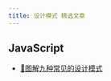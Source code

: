```yaml
---
title: 设计模式 精选文章
---
```


## JavaScript
- [🌟图解九种常见的设计模式](https://segmentfault.com/a/1190000030850326 '图解九种常见的设计模式')

